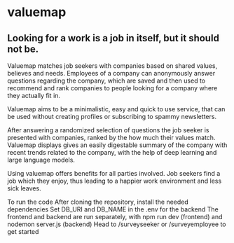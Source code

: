 # valuemap

## Looking for a work is a job in itself, but it should not be.

Valuemap matches job seekers with companies based on shared values, believes and needs. Employees of a company can anonymously answer questions regarding the company, which are saved and then used to recommend and rank companies to people looking for a company where they actually fit in.

Valuemap aims to be a minimalistic, easy and quick to use service, that can be used without creating profiles or subscribing to spammy newsletters.

After answering a randomized selection of questions the job seeker is presented with companies, ranked by the how much their values match. Valuemap displays gives an easily digestable summary of the company with recent trends related to the company, with the help of deep learning and large language models.

Using valuemap offers benefits for all parties involved. Job seekers find a job which they enjoy, thus leading to a happier work environment and less sick leaves.

To run the code
After cloning the repository, install the needed dependencies Set DB_URI and DB_NAME in the .env for the backend The frontend and backend are run separately, with npm run dev (frontend) and nodemon server.js (backend) Head to /surveyseeker or /surveyemployee to get started
